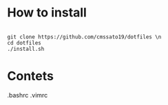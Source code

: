 # How to install
<code/>
git clone https://github.com/cmssato19/dotfiles \n
cd dotfiles  
./install.sh  
</code>

# Contets
.bashrc
.vimrc
